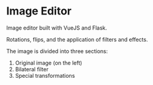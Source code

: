 # Image Editor

Image editor built with VueJS and Flask.

Rotations, flips, and the application of filters and effects.

The image is divided into three sections:

1. Original image (on the left)
2. Bilateral filter
3. Special transformations

